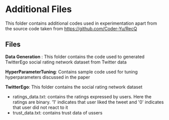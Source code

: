 # Additional Files 

This folder contains additional codes used in experimentation apart from the source code taken from https://github.com/Coder-Yu/RecQ

## Files
**Data Generation** : This folder contains the code used to generated TwitterEgo social rating network dataset from Twitter data

**HyperParameterTuning**: Contains sample code used for tuning hyperparameters discussed in the paper

**TwitterEgo**: This folder contains the social rating network dataset
 - ratings_data.txt: contains the ratings expressed by users. Here the ratings are binary.   '1' indicates that user liked the tweet and '0' indicates that user did not react to it
 - trust_data.txt: contains trust data of ussers 